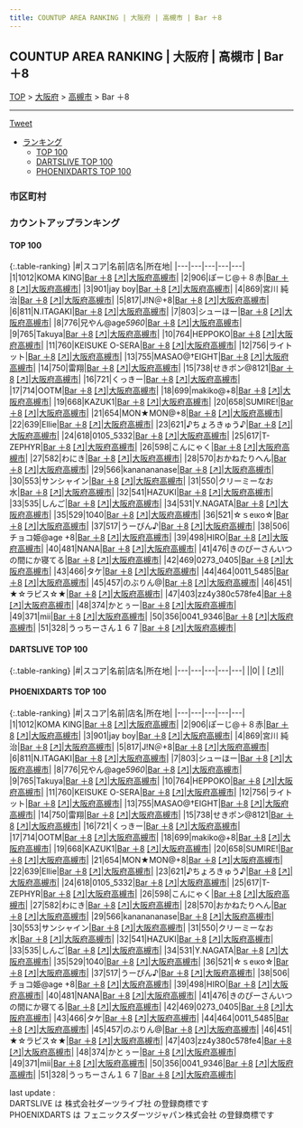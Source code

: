 ```yaml
---
title: COUNTUP AREA RANKING | 大阪府 | 高槻市 | Bar ＋8
---
```

## COUNTUP AREA RANKING | 大阪府 | 高槻市 | Bar ＋8

[TOP](/darts/rank/) > [大阪府](/darts/rank/大阪府/) > [高槻市](/darts/rank/大阪府/高槻市/) > Bar ＋8

___

<a href="https://twitter.com/share?ref_src=twsrc%5Etfw" data-text="COUNTUP AREA RANKING | 大阪府高槻市Bar ＋8" class="twitter-share-button" data-hashtags="DARTSLIVE,PHOENIXDARTS,darts,ダーツ" data-show-count="false">Tweet</a>

* [ランキング](#カウントアップランキング)
    * [TOP 100](#top-100)
    * [DARTSLIVE TOP 100](#dartslive-top-100)
    * [PHOENIXDARTS TOP 100](#phoenixdarts-top-100)

### 市区町村

<ul>

</ul>

### カウントアップランキング

#### TOP 100



{:.table-ranking}
|#|スコア|名前|店名|所在地|
|---|---|---|---|---|
|1|1012|<span class="rank-name-pd">KOMA KING</span>|<a href="/darts/rank/shops/79162.html">Bar ＋8</a> <a href="https://vs.phoenixdarts.com/jp/shop/shopDetailInfo/s_79162?s_seq=79162">[↗]</a>|<a href="/darts/rank/大阪府/高槻市">大阪府高槻市</a>|
|2|906|<span class="rank-name-pd">ぽーじ@＋８赤</span>|<a href="/darts/rank/shops/79162.html">Bar ＋8</a> <a href="https://vs.phoenixdarts.com/jp/shop/shopDetailInfo/s_79162?s_seq=79162">[↗]</a>|<a href="/darts/rank/大阪府/高槻市">大阪府高槻市</a>|
|3|901|<span class="rank-name-pd">jay boy</span>|<a href="/darts/rank/shops/79162.html">Bar ＋8</a> <a href="https://vs.phoenixdarts.com/jp/shop/shopDetailInfo/s_79162?s_seq=79162">[↗]</a>|<a href="/darts/rank/大阪府/高槻市">大阪府高槻市</a>|
|4|869|<span class="rank-name-pd">宮川 純治</span>|<a href="/darts/rank/shops/79162.html">Bar ＋8</a> <a href="https://vs.phoenixdarts.com/jp/shop/shopDetailInfo/s_79162?s_seq=79162">[↗]</a>|<a href="/darts/rank/大阪府/高槻市">大阪府高槻市</a>|
|5|817|<span class="rank-name-pd">J!N＠+8</span>|<a href="/darts/rank/shops/79162.html">Bar ＋8</a> <a href="https://vs.phoenixdarts.com/jp/shop/shopDetailInfo/s_79162?s_seq=79162">[↗]</a>|<a href="/darts/rank/大阪府/高槻市">大阪府高槻市</a>|
|6|811|<span class="rank-name-pd">N.ITAGAKI</span>|<a href="/darts/rank/shops/79162.html">Bar ＋8</a> <a href="https://vs.phoenixdarts.com/jp/shop/shopDetailInfo/s_79162?s_seq=79162">[↗]</a>|<a href="/darts/rank/大阪府/高槻市">大阪府高槻市</a>|
|7|803|<span class="rank-name-pd">シューほー</span>|<a href="/darts/rank/shops/79162.html">Bar ＋8</a> <a href="https://vs.phoenixdarts.com/jp/shop/shopDetailInfo/s_79162?s_seq=79162">[↗]</a>|<a href="/darts/rank/大阪府/高槻市">大阪府高槻市</a>|
|8|776|<span class="rank-name-pd">兄やん@age*5960*</span>|<a href="/darts/rank/shops/79162.html">Bar ＋8</a> <a href="https://vs.phoenixdarts.com/jp/shop/shopDetailInfo/s_79162?s_seq=79162">[↗]</a>|<a href="/darts/rank/大阪府/高槻市">大阪府高槻市</a>|
|9|765|<span class="rank-name-pd">Takuya</span>|<a href="/darts/rank/shops/79162.html">Bar ＋8</a> <a href="https://vs.phoenixdarts.com/jp/shop/shopDetailInfo/s_79162?s_seq=79162">[↗]</a>|<a href="/darts/rank/大阪府/高槻市">大阪府高槻市</a>|
|10|764|<span class="rank-name-pd">HEPPOKO</span>|<a href="/darts/rank/shops/79162.html">Bar ＋8</a> <a href="https://vs.phoenixdarts.com/jp/shop/shopDetailInfo/s_79162?s_seq=79162">[↗]</a>|<a href="/darts/rank/大阪府/高槻市">大阪府高槻市</a>|
|11|760|<span class="rank-name-pd">KEISUKE O-SERA</span>|<a href="/darts/rank/shops/79162.html">Bar ＋8</a> <a href="https://vs.phoenixdarts.com/jp/shop/shopDetailInfo/s_79162?s_seq=79162">[↗]</a>|<a href="/darts/rank/大阪府/高槻市">大阪府高槻市</a>|
|12|756|<span class="rank-name-pd">ライトット</span>|<a href="/darts/rank/shops/79162.html">Bar ＋8</a> <a href="https://vs.phoenixdarts.com/jp/shop/shopDetailInfo/s_79162?s_seq=79162">[↗]</a>|<a href="/darts/rank/大阪府/高槻市">大阪府高槻市</a>|
|13|755|<span class="rank-name-pd">MASAO@†EIGHT</span>|<a href="/darts/rank/shops/79162.html">Bar ＋8</a> <a href="https://vs.phoenixdarts.com/jp/shop/shopDetailInfo/s_79162?s_seq=79162">[↗]</a>|<a href="/darts/rank/大阪府/高槻市">大阪府高槻市</a>|
|14|750|<span class="rank-name-pd">雷翔</span>|<a href="/darts/rank/shops/79162.html">Bar ＋8</a> <a href="https://vs.phoenixdarts.com/jp/shop/shopDetailInfo/s_79162?s_seq=79162">[↗]</a>|<a href="/darts/rank/大阪府/高槻市">大阪府高槻市</a>|
|15|738|<span class="rank-name-pd">せきポン@8121</span>|<a href="/darts/rank/shops/79162.html">Bar ＋8</a> <a href="https://vs.phoenixdarts.com/jp/shop/shopDetailInfo/s_79162?s_seq=79162">[↗]</a>|<a href="/darts/rank/大阪府/高槻市">大阪府高槻市</a>|
|16|721|<span class="rank-name-pd">くっきー</span>|<a href="/darts/rank/shops/79162.html">Bar ＋8</a> <a href="https://vs.phoenixdarts.com/jp/shop/shopDetailInfo/s_79162?s_seq=79162">[↗]</a>|<a href="/darts/rank/大阪府/高槻市">大阪府高槻市</a>|
|17|714|<span class="rank-name-pd">OOTM</span>|<a href="/darts/rank/shops/79162.html">Bar ＋8</a> <a href="https://vs.phoenixdarts.com/jp/shop/shopDetailInfo/s_79162?s_seq=79162">[↗]</a>|<a href="/darts/rank/大阪府/高槻市">大阪府高槻市</a>|
|18|699|<span class="rank-name-pd">makiko@+8</span>|<a href="/darts/rank/shops/79162.html">Bar ＋8</a> <a href="https://vs.phoenixdarts.com/jp/shop/shopDetailInfo/s_79162?s_seq=79162">[↗]</a>|<a href="/darts/rank/大阪府/高槻市">大阪府高槻市</a>|
|19|668|<span class="rank-name-pd">KAZUK1</span>|<a href="/darts/rank/shops/79162.html">Bar ＋8</a> <a href="https://vs.phoenixdarts.com/jp/shop/shopDetailInfo/s_79162?s_seq=79162">[↗]</a>|<a href="/darts/rank/大阪府/高槻市">大阪府高槻市</a>|
|20|658|<span class="rank-name-pd">SUMIRE!</span>|<a href="/darts/rank/shops/79162.html">Bar ＋8</a> <a href="https://vs.phoenixdarts.com/jp/shop/shopDetailInfo/s_79162?s_seq=79162">[↗]</a>|<a href="/darts/rank/大阪府/高槻市">大阪府高槻市</a>|
|21|654|<span class="rank-name-pd">MON★MON@+8</span>|<a href="/darts/rank/shops/79162.html">Bar ＋8</a> <a href="https://vs.phoenixdarts.com/jp/shop/shopDetailInfo/s_79162?s_seq=79162">[↗]</a>|<a href="/darts/rank/大阪府/高槻市">大阪府高槻市</a>|
|22|639|<span class="rank-name-pd">Ellie</span>|<a href="/darts/rank/shops/79162.html">Bar ＋8</a> <a href="https://vs.phoenixdarts.com/jp/shop/shopDetailInfo/s_79162?s_seq=79162">[↗]</a>|<a href="/darts/rank/大阪府/高槻市">大阪府高槻市</a>|
|23|621|<span class="rank-name-pd">♪ちょろきゅう♪</span>|<a href="/darts/rank/shops/79162.html">Bar ＋8</a> <a href="https://vs.phoenixdarts.com/jp/shop/shopDetailInfo/s_79162?s_seq=79162">[↗]</a>|<a href="/darts/rank/大阪府/高槻市">大阪府高槻市</a>|
|24|618|<span class="rank-name-pd">0105_5332</span>|<a href="/darts/rank/shops/79162.html">Bar ＋8</a> <a href="https://vs.phoenixdarts.com/jp/shop/shopDetailInfo/s_79162?s_seq=79162">[↗]</a>|<a href="/darts/rank/大阪府/高槻市">大阪府高槻市</a>|
|25|617|<span class="rank-name-pd">T-ZEPHYR</span>|<a href="/darts/rank/shops/79162.html">Bar ＋8</a> <a href="https://vs.phoenixdarts.com/jp/shop/shopDetailInfo/s_79162?s_seq=79162">[↗]</a>|<a href="/darts/rank/大阪府/高槻市">大阪府高槻市</a>|
|26|598|<span class="rank-name-pd">こんにゃく</span>|<a href="/darts/rank/shops/79162.html">Bar ＋8</a> <a href="https://vs.phoenixdarts.com/jp/shop/shopDetailInfo/s_79162?s_seq=79162">[↗]</a>|<a href="/darts/rank/大阪府/高槻市">大阪府高槻市</a>|
|27|582|<span class="rank-name-pd">わにき</span>|<a href="/darts/rank/shops/79162.html">Bar ＋8</a> <a href="https://vs.phoenixdarts.com/jp/shop/shopDetailInfo/s_79162?s_seq=79162">[↗]</a>|<a href="/darts/rank/大阪府/高槻市">大阪府高槻市</a>|
|28|570|<span class="rank-name-pd">おかねたりへん</span>|<a href="/darts/rank/shops/79162.html">Bar ＋8</a> <a href="https://vs.phoenixdarts.com/jp/shop/shopDetailInfo/s_79162?s_seq=79162">[↗]</a>|<a href="/darts/rank/大阪府/高槻市">大阪府高槻市</a>|
|29|566|<span class="rank-name-pd">kananananase</span>|<a href="/darts/rank/shops/79162.html">Bar ＋8</a> <a href="https://vs.phoenixdarts.com/jp/shop/shopDetailInfo/s_79162?s_seq=79162">[↗]</a>|<a href="/darts/rank/大阪府/高槻市">大阪府高槻市</a>|
|30|553|<span class="rank-name-pd">サンシャイン</span>|<a href="/darts/rank/shops/79162.html">Bar ＋8</a> <a href="https://vs.phoenixdarts.com/jp/shop/shopDetailInfo/s_79162?s_seq=79162">[↗]</a>|<a href="/darts/rank/大阪府/高槻市">大阪府高槻市</a>|
|31|550|<span class="rank-name-pd">クリーミーなお水</span>|<a href="/darts/rank/shops/79162.html">Bar ＋8</a> <a href="https://vs.phoenixdarts.com/jp/shop/shopDetailInfo/s_79162?s_seq=79162">[↗]</a>|<a href="/darts/rank/大阪府/高槻市">大阪府高槻市</a>|
|32|541|<span class="rank-name-pd">HAZUKI</span>|<a href="/darts/rank/shops/79162.html">Bar ＋8</a> <a href="https://vs.phoenixdarts.com/jp/shop/shopDetailInfo/s_79162?s_seq=79162">[↗]</a>|<a href="/darts/rank/大阪府/高槻市">大阪府高槻市</a>|
|33|535|<span class="rank-name-pd">しんご</span>|<a href="/darts/rank/shops/79162.html">Bar ＋8</a> <a href="https://vs.phoenixdarts.com/jp/shop/shopDetailInfo/s_79162?s_seq=79162">[↗]</a>|<a href="/darts/rank/大阪府/高槻市">大阪府高槻市</a>|
|34|531|<span class="rank-name-pd">Y.NAGATA</span>|<a href="/darts/rank/shops/79162.html">Bar ＋8</a> <a href="https://vs.phoenixdarts.com/jp/shop/shopDetailInfo/s_79162?s_seq=79162">[↗]</a>|<a href="/darts/rank/大阪府/高槻市">大阪府高槻市</a>|
|35|529|<span class="rank-name-pd">1040</span>|<a href="/darts/rank/shops/79162.html">Bar ＋8</a> <a href="https://vs.phoenixdarts.com/jp/shop/shopDetailInfo/s_79162?s_seq=79162">[↗]</a>|<a href="/darts/rank/大阪府/高槻市">大阪府高槻市</a>|
|36|521|<span class="rank-name-pd">☆ｓеικο☆</span>|<a href="/darts/rank/shops/79162.html">Bar ＋8</a> <a href="https://vs.phoenixdarts.com/jp/shop/shopDetailInfo/s_79162?s_seq=79162">[↗]</a>|<a href="/darts/rank/大阪府/高槻市">大阪府高槻市</a>|
|37|517|<span class="rank-name-pd">うーぴん♪</span>|<a href="/darts/rank/shops/79162.html">Bar ＋8</a> <a href="https://vs.phoenixdarts.com/jp/shop/shopDetailInfo/s_79162?s_seq=79162">[↗]</a>|<a href="/darts/rank/大阪府/高槻市">大阪府高槻市</a>|
|38|506|<span class="rank-name-pd">チョコ姫@age +8</span>|<a href="/darts/rank/shops/79162.html">Bar ＋8</a> <a href="https://vs.phoenixdarts.com/jp/shop/shopDetailInfo/s_79162?s_seq=79162">[↗]</a>|<a href="/darts/rank/大阪府/高槻市">大阪府高槻市</a>|
|39|498|<span class="rank-name-pd">HIRO</span>|<a href="/darts/rank/shops/79162.html">Bar ＋8</a> <a href="https://vs.phoenixdarts.com/jp/shop/shopDetailInfo/s_79162?s_seq=79162">[↗]</a>|<a href="/darts/rank/大阪府/高槻市">大阪府高槻市</a>|
|40|481|<span class="rank-name-pd">NANA</span>|<a href="/darts/rank/shops/79162.html">Bar ＋8</a> <a href="https://vs.phoenixdarts.com/jp/shop/shopDetailInfo/s_79162?s_seq=79162">[↗]</a>|<a href="/darts/rank/大阪府/高槻市">大阪府高槻市</a>|
|41|476|<span class="rank-name-pd">きのぴーさんいつの間にか寝てる</span>|<a href="/darts/rank/shops/79162.html">Bar ＋8</a> <a href="https://vs.phoenixdarts.com/jp/shop/shopDetailInfo/s_79162?s_seq=79162">[↗]</a>|<a href="/darts/rank/大阪府/高槻市">大阪府高槻市</a>|
|42|469|<span class="rank-name-pd">0273_0405</span>|<a href="/darts/rank/shops/79162.html">Bar ＋8</a> <a href="https://vs.phoenixdarts.com/jp/shop/shopDetailInfo/s_79162?s_seq=79162">[↗]</a>|<a href="/darts/rank/大阪府/高槻市">大阪府高槻市</a>|
|43|466|<span class="rank-name-pd">タケ</span>|<a href="/darts/rank/shops/79162.html">Bar ＋8</a> <a href="https://vs.phoenixdarts.com/jp/shop/shopDetailInfo/s_79162?s_seq=79162">[↗]</a>|<a href="/darts/rank/大阪府/高槻市">大阪府高槻市</a>|
|44|464|<span class="rank-name-pd">0011_5485</span>|<a href="/darts/rank/shops/79162.html">Bar ＋8</a> <a href="https://vs.phoenixdarts.com/jp/shop/shopDetailInfo/s_79162?s_seq=79162">[↗]</a>|<a href="/darts/rank/大阪府/高槻市">大阪府高槻市</a>|
|45|457|<span class="rank-name-pd">のぶりん@</span>|<a href="/darts/rank/shops/79162.html">Bar ＋8</a> <a href="https://vs.phoenixdarts.com/jp/shop/shopDetailInfo/s_79162?s_seq=79162">[↗]</a>|<a href="/darts/rank/大阪府/高槻市">大阪府高槻市</a>|
|46|451|<span class="rank-name-pd">★☆ラピス☆★</span>|<a href="/darts/rank/shops/79162.html">Bar ＋8</a> <a href="https://vs.phoenixdarts.com/jp/shop/shopDetailInfo/s_79162?s_seq=79162">[↗]</a>|<a href="/darts/rank/大阪府/高槻市">大阪府高槻市</a>|
|47|403|<span class="rank-name-pd">zz4y380c578fe4</span>|<a href="/darts/rank/shops/79162.html">Bar ＋8</a> <a href="https://vs.phoenixdarts.com/jp/shop/shopDetailInfo/s_79162?s_seq=79162">[↗]</a>|<a href="/darts/rank/大阪府/高槻市">大阪府高槻市</a>|
|48|374|<span class="rank-name-pd">かとぅー</span>|<a href="/darts/rank/shops/79162.html">Bar ＋8</a> <a href="https://vs.phoenixdarts.com/jp/shop/shopDetailInfo/s_79162?s_seq=79162">[↗]</a>|<a href="/darts/rank/大阪府/高槻市">大阪府高槻市</a>|
|49|371|<span class="rank-name-pd">mii</span>|<a href="/darts/rank/shops/79162.html">Bar ＋8</a> <a href="https://vs.phoenixdarts.com/jp/shop/shopDetailInfo/s_79162?s_seq=79162">[↗]</a>|<a href="/darts/rank/大阪府/高槻市">大阪府高槻市</a>|
|50|356|<span class="rank-name-pd">0041_9346</span>|<a href="/darts/rank/shops/79162.html">Bar ＋8</a> <a href="https://vs.phoenixdarts.com/jp/shop/shopDetailInfo/s_79162?s_seq=79162">[↗]</a>|<a href="/darts/rank/大阪府/高槻市">大阪府高槻市</a>|
|51|328|<span class="rank-name-pd">うっちーさん１６７</span>|<a href="/darts/rank/shops/79162.html">Bar ＋8</a> <a href="https://vs.phoenixdarts.com/jp/shop/shopDetailInfo/s_79162?s_seq=79162">[↗]</a>|<a href="/darts/rank/大阪府/高槻市">大阪府高槻市</a>|


#### DARTSLIVE TOP 100



{:.table-ranking}
|#|スコア|名前|店名|所在地|
|---|---|---|---|---|
||0|<span class="rank-name-dl"> </span>|<a href="/darts/rank/shops/.html"></a> <a href="">[↗]</a>|<a href="/darts/rank//"></a>|


#### PHOENIXDARTS TOP 100



{:.table-ranking}
|#|スコア|名前|店名|所在地|
|---|---|---|---|---|
|1|1012|<span class="rank-name-pd">KOMA KING</span>|<a href="/darts/rank/shops/79162.html">Bar ＋8</a> <a href="https://vs.phoenixdarts.com/jp/shop/shopDetailInfo/s_79162?s_seq=79162">[↗]</a>|<a href="/darts/rank/大阪府/高槻市">大阪府高槻市</a>|
|2|906|<span class="rank-name-pd">ぽーじ@＋８赤</span>|<a href="/darts/rank/shops/79162.html">Bar ＋8</a> <a href="https://vs.phoenixdarts.com/jp/shop/shopDetailInfo/s_79162?s_seq=79162">[↗]</a>|<a href="/darts/rank/大阪府/高槻市">大阪府高槻市</a>|
|3|901|<span class="rank-name-pd">jay boy</span>|<a href="/darts/rank/shops/79162.html">Bar ＋8</a> <a href="https://vs.phoenixdarts.com/jp/shop/shopDetailInfo/s_79162?s_seq=79162">[↗]</a>|<a href="/darts/rank/大阪府/高槻市">大阪府高槻市</a>|
|4|869|<span class="rank-name-pd">宮川 純治</span>|<a href="/darts/rank/shops/79162.html">Bar ＋8</a> <a href="https://vs.phoenixdarts.com/jp/shop/shopDetailInfo/s_79162?s_seq=79162">[↗]</a>|<a href="/darts/rank/大阪府/高槻市">大阪府高槻市</a>|
|5|817|<span class="rank-name-pd">J!N＠+8</span>|<a href="/darts/rank/shops/79162.html">Bar ＋8</a> <a href="https://vs.phoenixdarts.com/jp/shop/shopDetailInfo/s_79162?s_seq=79162">[↗]</a>|<a href="/darts/rank/大阪府/高槻市">大阪府高槻市</a>|
|6|811|<span class="rank-name-pd">N.ITAGAKI</span>|<a href="/darts/rank/shops/79162.html">Bar ＋8</a> <a href="https://vs.phoenixdarts.com/jp/shop/shopDetailInfo/s_79162?s_seq=79162">[↗]</a>|<a href="/darts/rank/大阪府/高槻市">大阪府高槻市</a>|
|7|803|<span class="rank-name-pd">シューほー</span>|<a href="/darts/rank/shops/79162.html">Bar ＋8</a> <a href="https://vs.phoenixdarts.com/jp/shop/shopDetailInfo/s_79162?s_seq=79162">[↗]</a>|<a href="/darts/rank/大阪府/高槻市">大阪府高槻市</a>|
|8|776|<span class="rank-name-pd">兄やん@age*5960*</span>|<a href="/darts/rank/shops/79162.html">Bar ＋8</a> <a href="https://vs.phoenixdarts.com/jp/shop/shopDetailInfo/s_79162?s_seq=79162">[↗]</a>|<a href="/darts/rank/大阪府/高槻市">大阪府高槻市</a>|
|9|765|<span class="rank-name-pd">Takuya</span>|<a href="/darts/rank/shops/79162.html">Bar ＋8</a> <a href="https://vs.phoenixdarts.com/jp/shop/shopDetailInfo/s_79162?s_seq=79162">[↗]</a>|<a href="/darts/rank/大阪府/高槻市">大阪府高槻市</a>|
|10|764|<span class="rank-name-pd">HEPPOKO</span>|<a href="/darts/rank/shops/79162.html">Bar ＋8</a> <a href="https://vs.phoenixdarts.com/jp/shop/shopDetailInfo/s_79162?s_seq=79162">[↗]</a>|<a href="/darts/rank/大阪府/高槻市">大阪府高槻市</a>|
|11|760|<span class="rank-name-pd">KEISUKE O-SERA</span>|<a href="/darts/rank/shops/79162.html">Bar ＋8</a> <a href="https://vs.phoenixdarts.com/jp/shop/shopDetailInfo/s_79162?s_seq=79162">[↗]</a>|<a href="/darts/rank/大阪府/高槻市">大阪府高槻市</a>|
|12|756|<span class="rank-name-pd">ライトット</span>|<a href="/darts/rank/shops/79162.html">Bar ＋8</a> <a href="https://vs.phoenixdarts.com/jp/shop/shopDetailInfo/s_79162?s_seq=79162">[↗]</a>|<a href="/darts/rank/大阪府/高槻市">大阪府高槻市</a>|
|13|755|<span class="rank-name-pd">MASAO@†EIGHT</span>|<a href="/darts/rank/shops/79162.html">Bar ＋8</a> <a href="https://vs.phoenixdarts.com/jp/shop/shopDetailInfo/s_79162?s_seq=79162">[↗]</a>|<a href="/darts/rank/大阪府/高槻市">大阪府高槻市</a>|
|14|750|<span class="rank-name-pd">雷翔</span>|<a href="/darts/rank/shops/79162.html">Bar ＋8</a> <a href="https://vs.phoenixdarts.com/jp/shop/shopDetailInfo/s_79162?s_seq=79162">[↗]</a>|<a href="/darts/rank/大阪府/高槻市">大阪府高槻市</a>|
|15|738|<span class="rank-name-pd">せきポン@8121</span>|<a href="/darts/rank/shops/79162.html">Bar ＋8</a> <a href="https://vs.phoenixdarts.com/jp/shop/shopDetailInfo/s_79162?s_seq=79162">[↗]</a>|<a href="/darts/rank/大阪府/高槻市">大阪府高槻市</a>|
|16|721|<span class="rank-name-pd">くっきー</span>|<a href="/darts/rank/shops/79162.html">Bar ＋8</a> <a href="https://vs.phoenixdarts.com/jp/shop/shopDetailInfo/s_79162?s_seq=79162">[↗]</a>|<a href="/darts/rank/大阪府/高槻市">大阪府高槻市</a>|
|17|714|<span class="rank-name-pd">OOTM</span>|<a href="/darts/rank/shops/79162.html">Bar ＋8</a> <a href="https://vs.phoenixdarts.com/jp/shop/shopDetailInfo/s_79162?s_seq=79162">[↗]</a>|<a href="/darts/rank/大阪府/高槻市">大阪府高槻市</a>|
|18|699|<span class="rank-name-pd">makiko@+8</span>|<a href="/darts/rank/shops/79162.html">Bar ＋8</a> <a href="https://vs.phoenixdarts.com/jp/shop/shopDetailInfo/s_79162?s_seq=79162">[↗]</a>|<a href="/darts/rank/大阪府/高槻市">大阪府高槻市</a>|
|19|668|<span class="rank-name-pd">KAZUK1</span>|<a href="/darts/rank/shops/79162.html">Bar ＋8</a> <a href="https://vs.phoenixdarts.com/jp/shop/shopDetailInfo/s_79162?s_seq=79162">[↗]</a>|<a href="/darts/rank/大阪府/高槻市">大阪府高槻市</a>|
|20|658|<span class="rank-name-pd">SUMIRE!</span>|<a href="/darts/rank/shops/79162.html">Bar ＋8</a> <a href="https://vs.phoenixdarts.com/jp/shop/shopDetailInfo/s_79162?s_seq=79162">[↗]</a>|<a href="/darts/rank/大阪府/高槻市">大阪府高槻市</a>|
|21|654|<span class="rank-name-pd">MON★MON@+8</span>|<a href="/darts/rank/shops/79162.html">Bar ＋8</a> <a href="https://vs.phoenixdarts.com/jp/shop/shopDetailInfo/s_79162?s_seq=79162">[↗]</a>|<a href="/darts/rank/大阪府/高槻市">大阪府高槻市</a>|
|22|639|<span class="rank-name-pd">Ellie</span>|<a href="/darts/rank/shops/79162.html">Bar ＋8</a> <a href="https://vs.phoenixdarts.com/jp/shop/shopDetailInfo/s_79162?s_seq=79162">[↗]</a>|<a href="/darts/rank/大阪府/高槻市">大阪府高槻市</a>|
|23|621|<span class="rank-name-pd">♪ちょろきゅう♪</span>|<a href="/darts/rank/shops/79162.html">Bar ＋8</a> <a href="https://vs.phoenixdarts.com/jp/shop/shopDetailInfo/s_79162?s_seq=79162">[↗]</a>|<a href="/darts/rank/大阪府/高槻市">大阪府高槻市</a>|
|24|618|<span class="rank-name-pd">0105_5332</span>|<a href="/darts/rank/shops/79162.html">Bar ＋8</a> <a href="https://vs.phoenixdarts.com/jp/shop/shopDetailInfo/s_79162?s_seq=79162">[↗]</a>|<a href="/darts/rank/大阪府/高槻市">大阪府高槻市</a>|
|25|617|<span class="rank-name-pd">T-ZEPHYR</span>|<a href="/darts/rank/shops/79162.html">Bar ＋8</a> <a href="https://vs.phoenixdarts.com/jp/shop/shopDetailInfo/s_79162?s_seq=79162">[↗]</a>|<a href="/darts/rank/大阪府/高槻市">大阪府高槻市</a>|
|26|598|<span class="rank-name-pd">こんにゃく</span>|<a href="/darts/rank/shops/79162.html">Bar ＋8</a> <a href="https://vs.phoenixdarts.com/jp/shop/shopDetailInfo/s_79162?s_seq=79162">[↗]</a>|<a href="/darts/rank/大阪府/高槻市">大阪府高槻市</a>|
|27|582|<span class="rank-name-pd">わにき</span>|<a href="/darts/rank/shops/79162.html">Bar ＋8</a> <a href="https://vs.phoenixdarts.com/jp/shop/shopDetailInfo/s_79162?s_seq=79162">[↗]</a>|<a href="/darts/rank/大阪府/高槻市">大阪府高槻市</a>|
|28|570|<span class="rank-name-pd">おかねたりへん</span>|<a href="/darts/rank/shops/79162.html">Bar ＋8</a> <a href="https://vs.phoenixdarts.com/jp/shop/shopDetailInfo/s_79162?s_seq=79162">[↗]</a>|<a href="/darts/rank/大阪府/高槻市">大阪府高槻市</a>|
|29|566|<span class="rank-name-pd">kananananase</span>|<a href="/darts/rank/shops/79162.html">Bar ＋8</a> <a href="https://vs.phoenixdarts.com/jp/shop/shopDetailInfo/s_79162?s_seq=79162">[↗]</a>|<a href="/darts/rank/大阪府/高槻市">大阪府高槻市</a>|
|30|553|<span class="rank-name-pd">サンシャイン</span>|<a href="/darts/rank/shops/79162.html">Bar ＋8</a> <a href="https://vs.phoenixdarts.com/jp/shop/shopDetailInfo/s_79162?s_seq=79162">[↗]</a>|<a href="/darts/rank/大阪府/高槻市">大阪府高槻市</a>|
|31|550|<span class="rank-name-pd">クリーミーなお水</span>|<a href="/darts/rank/shops/79162.html">Bar ＋8</a> <a href="https://vs.phoenixdarts.com/jp/shop/shopDetailInfo/s_79162?s_seq=79162">[↗]</a>|<a href="/darts/rank/大阪府/高槻市">大阪府高槻市</a>|
|32|541|<span class="rank-name-pd">HAZUKI</span>|<a href="/darts/rank/shops/79162.html">Bar ＋8</a> <a href="https://vs.phoenixdarts.com/jp/shop/shopDetailInfo/s_79162?s_seq=79162">[↗]</a>|<a href="/darts/rank/大阪府/高槻市">大阪府高槻市</a>|
|33|535|<span class="rank-name-pd">しんご</span>|<a href="/darts/rank/shops/79162.html">Bar ＋8</a> <a href="https://vs.phoenixdarts.com/jp/shop/shopDetailInfo/s_79162?s_seq=79162">[↗]</a>|<a href="/darts/rank/大阪府/高槻市">大阪府高槻市</a>|
|34|531|<span class="rank-name-pd">Y.NAGATA</span>|<a href="/darts/rank/shops/79162.html">Bar ＋8</a> <a href="https://vs.phoenixdarts.com/jp/shop/shopDetailInfo/s_79162?s_seq=79162">[↗]</a>|<a href="/darts/rank/大阪府/高槻市">大阪府高槻市</a>|
|35|529|<span class="rank-name-pd">1040</span>|<a href="/darts/rank/shops/79162.html">Bar ＋8</a> <a href="https://vs.phoenixdarts.com/jp/shop/shopDetailInfo/s_79162?s_seq=79162">[↗]</a>|<a href="/darts/rank/大阪府/高槻市">大阪府高槻市</a>|
|36|521|<span class="rank-name-pd">☆ｓеικο☆</span>|<a href="/darts/rank/shops/79162.html">Bar ＋8</a> <a href="https://vs.phoenixdarts.com/jp/shop/shopDetailInfo/s_79162?s_seq=79162">[↗]</a>|<a href="/darts/rank/大阪府/高槻市">大阪府高槻市</a>|
|37|517|<span class="rank-name-pd">うーぴん♪</span>|<a href="/darts/rank/shops/79162.html">Bar ＋8</a> <a href="https://vs.phoenixdarts.com/jp/shop/shopDetailInfo/s_79162?s_seq=79162">[↗]</a>|<a href="/darts/rank/大阪府/高槻市">大阪府高槻市</a>|
|38|506|<span class="rank-name-pd">チョコ姫@age +8</span>|<a href="/darts/rank/shops/79162.html">Bar ＋8</a> <a href="https://vs.phoenixdarts.com/jp/shop/shopDetailInfo/s_79162?s_seq=79162">[↗]</a>|<a href="/darts/rank/大阪府/高槻市">大阪府高槻市</a>|
|39|498|<span class="rank-name-pd">HIRO</span>|<a href="/darts/rank/shops/79162.html">Bar ＋8</a> <a href="https://vs.phoenixdarts.com/jp/shop/shopDetailInfo/s_79162?s_seq=79162">[↗]</a>|<a href="/darts/rank/大阪府/高槻市">大阪府高槻市</a>|
|40|481|<span class="rank-name-pd">NANA</span>|<a href="/darts/rank/shops/79162.html">Bar ＋8</a> <a href="https://vs.phoenixdarts.com/jp/shop/shopDetailInfo/s_79162?s_seq=79162">[↗]</a>|<a href="/darts/rank/大阪府/高槻市">大阪府高槻市</a>|
|41|476|<span class="rank-name-pd">きのぴーさんいつの間にか寝てる</span>|<a href="/darts/rank/shops/79162.html">Bar ＋8</a> <a href="https://vs.phoenixdarts.com/jp/shop/shopDetailInfo/s_79162?s_seq=79162">[↗]</a>|<a href="/darts/rank/大阪府/高槻市">大阪府高槻市</a>|
|42|469|<span class="rank-name-pd">0273_0405</span>|<a href="/darts/rank/shops/79162.html">Bar ＋8</a> <a href="https://vs.phoenixdarts.com/jp/shop/shopDetailInfo/s_79162?s_seq=79162">[↗]</a>|<a href="/darts/rank/大阪府/高槻市">大阪府高槻市</a>|
|43|466|<span class="rank-name-pd">タケ</span>|<a href="/darts/rank/shops/79162.html">Bar ＋8</a> <a href="https://vs.phoenixdarts.com/jp/shop/shopDetailInfo/s_79162?s_seq=79162">[↗]</a>|<a href="/darts/rank/大阪府/高槻市">大阪府高槻市</a>|
|44|464|<span class="rank-name-pd">0011_5485</span>|<a href="/darts/rank/shops/79162.html">Bar ＋8</a> <a href="https://vs.phoenixdarts.com/jp/shop/shopDetailInfo/s_79162?s_seq=79162">[↗]</a>|<a href="/darts/rank/大阪府/高槻市">大阪府高槻市</a>|
|45|457|<span class="rank-name-pd">のぶりん@</span>|<a href="/darts/rank/shops/79162.html">Bar ＋8</a> <a href="https://vs.phoenixdarts.com/jp/shop/shopDetailInfo/s_79162?s_seq=79162">[↗]</a>|<a href="/darts/rank/大阪府/高槻市">大阪府高槻市</a>|
|46|451|<span class="rank-name-pd">★☆ラピス☆★</span>|<a href="/darts/rank/shops/79162.html">Bar ＋8</a> <a href="https://vs.phoenixdarts.com/jp/shop/shopDetailInfo/s_79162?s_seq=79162">[↗]</a>|<a href="/darts/rank/大阪府/高槻市">大阪府高槻市</a>|
|47|403|<span class="rank-name-pd">zz4y380c578fe4</span>|<a href="/darts/rank/shops/79162.html">Bar ＋8</a> <a href="https://vs.phoenixdarts.com/jp/shop/shopDetailInfo/s_79162?s_seq=79162">[↗]</a>|<a href="/darts/rank/大阪府/高槻市">大阪府高槻市</a>|
|48|374|<span class="rank-name-pd">かとぅー</span>|<a href="/darts/rank/shops/79162.html">Bar ＋8</a> <a href="https://vs.phoenixdarts.com/jp/shop/shopDetailInfo/s_79162?s_seq=79162">[↗]</a>|<a href="/darts/rank/大阪府/高槻市">大阪府高槻市</a>|
|49|371|<span class="rank-name-pd">mii</span>|<a href="/darts/rank/shops/79162.html">Bar ＋8</a> <a href="https://vs.phoenixdarts.com/jp/shop/shopDetailInfo/s_79162?s_seq=79162">[↗]</a>|<a href="/darts/rank/大阪府/高槻市">大阪府高槻市</a>|
|50|356|<span class="rank-name-pd">0041_9346</span>|<a href="/darts/rank/shops/79162.html">Bar ＋8</a> <a href="https://vs.phoenixdarts.com/jp/shop/shopDetailInfo/s_79162?s_seq=79162">[↗]</a>|<a href="/darts/rank/大阪府/高槻市">大阪府高槻市</a>|
|51|328|<span class="rank-name-pd">うっちーさん１６７</span>|<a href="/darts/rank/shops/79162.html">Bar ＋8</a> <a href="https://vs.phoenixdarts.com/jp/shop/shopDetailInfo/s_79162?s_seq=79162">[↗]</a>|<a href="/darts/rank/大阪府/高槻市">大阪府高槻市</a>|


<div class="footer border-top border-gray-light mt-5 pt-3 text-right text-gray">
    last update : <span style="font-weight: italic" id="foot_last_modified"></span><br />
    DARTSLIVE は 株式会社ダーツライブ社 の登録商標です<br />
    PHOENIXDARTS は フェニックスダーツジャパン株式会社 の登録商標です<br />
</div>

<script src="https://cdnjs.cloudflare.com/ajax/libs/jquery.tablesorter/2.31.3/js/jquery.tablesorter.min.js" integrity="sha512-qzgd5cYSZcosqpzpn7zF2ZId8f/8CHmFKZ8j7mU4OUXTNRd5g+ZHBPsgKEwoqxCtdQvExE5LprwwPAgoicguNg==" crossorigin="anonymous" referrerpolicy="no-referrer"></script>
<link rel="stylesheet" href="https://cdnjs.cloudflare.com/ajax/libs/jquery.tablesorter/2.31.3/css/theme.default.min.css" integrity="sha512-wghhOJkjQX0Lh3NSWvNKeZ0ZpNn+SPVXX1Qyc9OCaogADktxrBiBdKGDoqVUOyhStvMBmJQ8ZdMHiR3wuEq8+w==" crossorigin="anonymous" referrerpolicy="no-referrer" />
<script>
$(function() {
    $(".table-ranking").tablesorter({sortList:[[0, 0]]});
    $("#foot_last_modified").text(formatDate(new Date(document.lastModified), 'yyyy-MM-dd HH:mm:ss'));
});
</script>

<script async src="https://platform.twitter.com/widgets.js" charset="utf-8"></script>